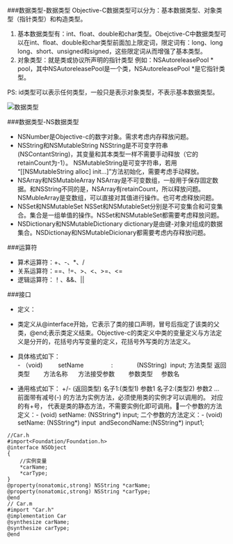 ###数据类型-数据类型
Objective-C数据类型可以分为：基本数据类型、对象类型（指针类型）和构造类型。

 1. 基本数据类型有：int、float、double和char类型。Obejctive-C中数据类型可以在int、float、double和char类型前面加上限定词，限定词有：long、long long、short、unsigned和signed，这些限定词从而增强了基本类型。
 2. 对象类型：就是类或协议所声明的指针类型
   例如：NSAutoreleasePool * pool，其中NSAutoreleasePool是一个类，NSAutoreleasePool *是它指针类型。

PS: id类型可以表示任何类型，一般只是表示对象类型，不表示基本数据类型。

![数据类型](http://dl2.iteye.com/upload/attachment/0114/2079/dfccd838-222f-350a-94e9-98f855e96538.jpg)

###数据类型-NS数据类型
 - NSNumber是Objective-c的数字对象。需求考虑内存释放问题。
 - NSString和NSMutableString
   NSString是不可变字符串(NSContantString)，其变量和其本类型一样不需要手动释放（它的retainCount为-1）。
   NSMutableString是可变字符串，若用 “[[NSMutableString alloc] init...]”方法初始化，需要考虑手动释放。
 - NSArray和NSMutableArray
    NSArray是不可变数组，一般用于保存固定数据。和NSString不同的是，NSArray有retainCount，所以释放问题。
    NSMubleArray是变数组，可以直接对其值进行操作。也可考虑释放问题。
 - NSSet和NSMutableSet
    NSSet和NSMutableSet分别是不可变集合和可变集合。集合是一组单值的操作。NSSet和NSMutableSet都需要考虑释放问题。
 - NSDictionary和NSMutableDictionary
    dictionary是由键-对象对组成的数据集合。NSDictionay和NSMutableDicionary都需要考虑内存释放问题。

###运算符
 - 算术运算符：+、-、*、/
 - 关系运算符：==、!=、>、<、>=、<=
 - 逻辑运算符：！、&&、||

###接口
 - 定义：
 - 类定义从@interface开始，它表示了类的接口声明，冒号后指定了该类的父类，@end;表示类定义结束。Objective-c的类定义中类的变量定义与方法定义是分开的，花括号内写变量的定义，花括号外写类的方法定义。

 - 具体格式如下：  
  \-    （void)          setName                :                (NSString)  input;
方法类型   返回类型        方法名称      方法接受参数        参数类型     参数名
    
 - 通用格式如下：
    +/- (返回类型) 名子1:(类型1) 参数1 名子2:(类型2) 参数2 ... 
    前面带有减号(-) 的方法为实例方法，必须使用类的实例才可以调用的。
    对应的有+号， 代表是类的静态方法，不需要实例化即可调用。一个参数的方法定义：- (void) setName: (NSString*) input;
二个参数的方法定义：- (void) setName: (NSString*) input  andSecondName:(NSString*) input1;


```
//Car.h
#import<Foundation/Foundation.h>
@interface NSObject
{
    //实例变量
    *carName;
    *carType;
}
@property(nonatomic,strong) NSString *carName;
@property(nonatomic,strong) NSString *carType;
@end
// Car.m
#import "Car.h"
@implementation Car
@synthesize carName;
@synthesize carType;
@end
```
